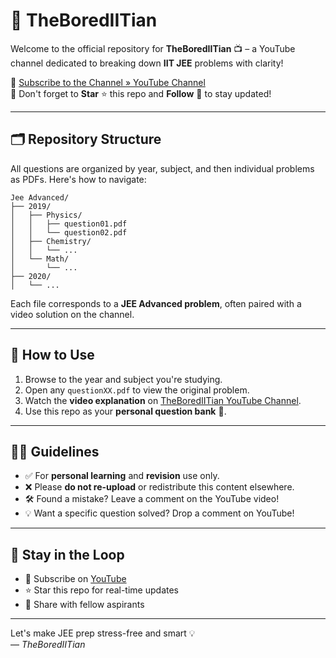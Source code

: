 # 📘 TheBoredIITian

Welcome to the official repository for **TheBoredIITian** 📺 – a YouTube channel dedicated to breaking down **IIT JEE** problems with clarity!

🔗 [Subscribe to the Channel » YouTube Channel](https://www.youtube.com/@bored_iitian?sub_confirmation=1)  
🌟 Don't forget to **Star** ⭐ this repo and **Follow** 👣 to stay updated!

---

## 🗂️ Repository Structure

All questions are organized by year, subject, and then individual problems as PDFs. Here's how to navigate:
```
Jee Advanced/
├── 2019/
│   ├── Physics/
│   │   ├── question01.pdf
│   │   └── question02.pdf
│   ├── Chemistry/
│   │   └── ...
│   └── Math/
│       └── ...
├── 2020/
│   └── ...
```


Each file corresponds to a **JEE Advanced problem**, often paired with a video solution on the channel.

---

## 🧭 How to Use

1. Browse to the year and subject you're studying.
2. Open any `questionXX.pdf` to view the original problem.
3. Watch the **video explanation** on [TheBoredIITian YouTube Channel](https://www.youtube.com/@bored_iitian?sub_confirmation=1).
4. Use this repo as your **personal question bank** 📘.

---

## 🧑‍🏫 Guidelines

- ✅ For **personal learning** and **revision** use only.
- ❌ Please **do not re-upload** or redistribute this content elsewhere.
- 🛠️ Found a mistake? Leave a comment on the YouTube video!
- 💡 Want a specific question solved? Drop a comment on YouTube!

---

## 📢 Stay in the Loop

- 🔔 Subscribe on [YouTube](https://www.youtube.com/@bored_iitian?sub_confirmation=1)
- ⭐ Star this repo for real-time updates
- 🧠 Share with fellow aspirants

---

Let's make JEE prep stress-free and smart 💡  
— *TheBoredIITian*

